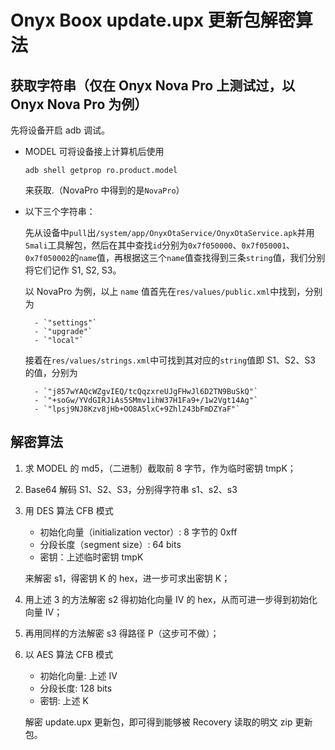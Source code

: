 # Onyx Boox update.upx 更新包解密算法

## 获取字符串（仅在 Onyx Nova Pro 上测试过，以 Onyx Nova Pro 为例）

先将设备开启 adb 调试。

- MODEL 可将设备接上计算机后使用

    ```
    adb shell getprop ro.product.model
    ```

    来获取.（NovaPro 中得到的是`NovaPro`）

- 以下三个字符串：

    先从设备中`pull`出`/system/app/OnyxOtaService/OnyxOtaService.apk`并用`Smali`工具解包，然后在其中查找`id`分别为`0x7f050000`、`0x7f050001`、`0x7f050002`的`name`值，再根据这三个`name`值查找得到三条`string`值，我们分别将它们记作 S1, S2, S3。

    以 NovaPro 为例，以上 `name` 值首先在`res/values/public.xml`中找到，分别为

        - `"settings"`
        - `"upgrade"`
        - `"local"`

    接着在`res/values/strings.xml`中可找到其对应的`string`值即 S1、S2、S3 的值，分别为

        - `"j857wYAQcWZgvIEQ/tcQqzxreUJgFHwJl6D2TN9BuSkQ"`
        - `"+soGw/YVdGIRJiAs5SMmv1ihW37H1Fa9+/1w2Vgt14Ag"`
        - `"lpsj9NJ8Kzv8jHb+OO8A5lxC+9Zhl243bFmDZYaF"`

## 解密算法

1. 求 MODEL 的 md5，（二进制）截取前 8 字节，作为临时密钥 tmpK；
2. Base64 解码 S1、S2、S3，分别得字符串 s1、s2、s3
3. 用 DES 算法 CFB 模式

    - 初始化向量（initialization vector）: 8 字节的 0xff 
    - 分段长度（segment size）: 64 bits
    - 密钥：上述临时密钥 tmpK

    来解密 s1，得密钥 K 的 hex，进一步可求出密钥 K；

4. 用上述 3 的方法解密 s2 得初始化向量 IV 的 hex，从而可进一步得到初始化向量 IV；
5. 再用同样的方法解密 s3 得路径 P（这步可不做）；
6. 以 AES 算法 CFB 模式

    - 初始化向量: 上述 IV
    - 分段长度: 128 bits
    - 密钥: 上述 K

    解密 update.upx 更新包，即可得到能够被 Recovery 读取的明文 zip 更新包。
